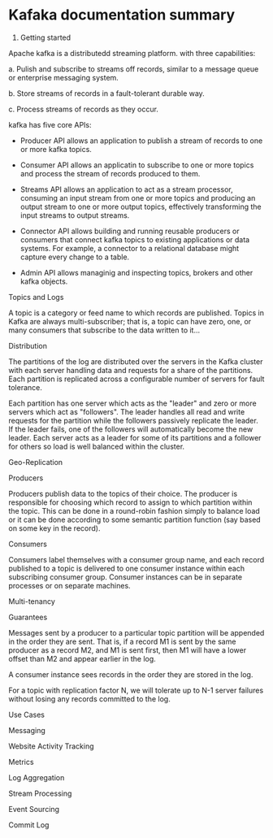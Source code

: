 # Kafaka documentation summary

1. Getting started

Apache kafka is a distributedd streaming platform. with three capabilities:

a. Pulish and subscribe to streams off records, similar to a message queue or enterprise messaging system.

b. Store streams of records in a fault-tolerant durable way.

c. Process streams of records as they occur.

kafka has five core APIs:

- Producer API allows an application to publish a stream of records to one or more kafka topics.

- Consumer API allows an applicatin to subscribe to one or more topics and process the stream of records produced to them.

- Streams API allows an application to act as a stream processor, consuming an input stream from one or more topics and producing an output stream to one or more output topics, effectively transforming the input streams to output streams.

- Connector API allows building and running reusable producers or consumers that connect kafka topics to existing applications or data systems. For example, a connector to a relational database might capture every change to a table.

- Admin API allows managinig and inspecting topics, brokers and other kafka objects.

Topics and Logs

A topic is a category or feed name to which records are published. Topics in Kafka are always multi-subscriber; that is, a topic can have zero, one, or many consumers that subscribe to the data written to it...

Distribution

The partitions of the log are distributed over the servers in the Kafka cluster with each server handling data and requests for a share of the partitions. Each partition is replicated across a configurable number of servers for fault tolerance.

Each partition has one server which acts as the "leader" and zero or more servers which act as "followers". The leader handles all read and write requests for the partition while the followers passively replicate the leader. If the leader fails, one of the followers will automatically become the new leader. Each server acts as a leader for some of its partitions and a follower for others so load is well balanced within the cluster.

Geo-Replication

Producers

Producers publish data to the topics of their choice. The producer is responsible for choosing which record to assign to which partition within the topic. This can be done in a round-robin fashion simply to balance load or it can be done according to some semantic partition function (say based on some key in the record).

Consumers

Consumers label themselves with a consumer group name, and each record published to a topic is delivered to one consumer instance within each subscribing consumer group. Consumer instances can be in separate processes or on separate machines.

Multi-tenancy

Guarantees

Messages sent by a producer to a particular topic partition will be appended in the order they are sent. That is, if a record M1 is sent by the same producer as a record M2, and M1 is sent first, then M1 will have a lower offset than M2 and appear earlier in the log.

A consumer instance sees records in the order they are stored in the log.

For a topic with replication factor N, we will tolerate up to N-1 server failures without losing any records committed to the log.

Use Cases

Messaging

Website Activity Tracking

Metrics

Log Aggregation

Stream Processing

Event Sourcing

Commit Log


